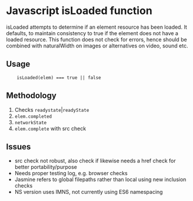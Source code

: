 # Javascript isLoaded function
isLoaded attempts to determine if an element resource has been loaded. It defaults, to maintain consistency to true if the element does not have a loaded resource. This function does not check for errors, hence should be combined with naturalWidth on images or alternatives on video, sound etc.
## Usage
```
    isLoaded(elem) === true || false
```

## Methodology

1. Checks `readystate`|`readyState`
2. `elem.completed`
3. `networkState`
3. `elem.complete` with src check
## Issues

* src check not robust, also check if likewise needs a href check for better portability/purpose
* Needs proper testing log, e.g. browser checks
* Jasmine refers to global filepaths rather than local using new inclusion checks
* NS version uses IMNS, not currently using ES6 namespacing
